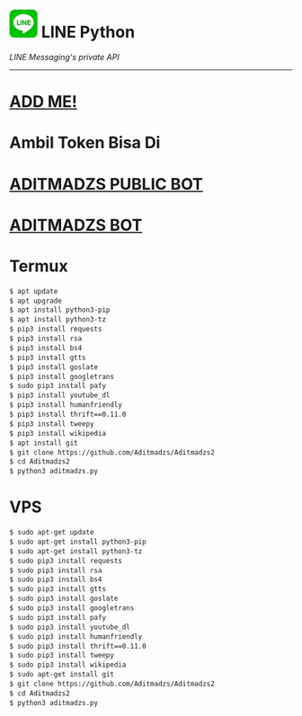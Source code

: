 # ![logo](LINE-sm.png) LINE Python

*LINE Messaging's private API*

----
# [ADD ME!](http://line.me/ti/p/~aditmadzsbot1)
# Ambil Token Bisa Di
# [ADITMADZS PUBLIC BOT](http://line.me/ti/p/~aditmadzsbot1)
# [ADITMADZS BOT](http://line.me/ti/p/~aditmadzsbot)

# Termux

```sh
$ apt update
$ apt upgrade
$ apt install python3-pip
$ apt install python3-tz
$ pip3 install requests
$ pip3 install rsa
$ pip3 install bs4
$ pip3 install gtts 
$ pip3 install goslate
$ pip3 install googletrans
$ sudo pip3 install pafy
$ pip3 install youtube_dl
$ pip3 install humanfriendly
$ pip3 install thrift==0.11.0
$ pip3 install tweepy
$ pip3 install wikipedia
$ apt install git
$ git clone https://github.com/Aditmadzs/Aditmadzs2
$ cd Aditmadzs2
$ python3 aditmadzs.py
```

# VPS

```sh
$ sudo apt-get update
$ sudo apt-get install python3-pip
$ sudo apt-get install python3-tz
$ sudo pip3 install requests
$ sudo pip3 install rsa 
$ sudo pip3 install bs4 
$ sudo pip3 install gtts 
$ sudo pip3 install goslate
$ sudo pip3 install googletrans 
$ sudo pip3 install pafy 
$ sudo pip3 install youtube_dl 
$ sudo pip3 install humanfriendly
$ sudo pip3 install thrift==0.11.0
$ sudo pip3 install tweepy
$ sudo pip3 install wikipedia
$ sudo apt-get install git
$ git clone https://github.com/Aditmadzs/Aditmadzs2
$ cd Aditmadzs2
$ python3 aditmadzs.py
```

